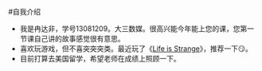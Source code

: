 #自我介绍
* 我是冉达非，学号13081209。大三数媒。很高兴能今年能上您的课，您第一节课自己讲的故事感觉很有意思。
* 喜欢玩游戏，但不喜突突突类。最近玩了《[Life is Strange](http://baike.baidu.com/link?url=FEgkuf8Pt2vauK6ujJYiUNbE_ZuxYa7HMn-uUliwkuy2MUCWxCSrbvuOKqiRnEcUraio0n3EInekDcJ7yvVCcS5NWVUASDxoxYIlZlBIWNDt5twMA52z-bMsxvrVdiDJ)》，推荐一下:smirk:。
* 目前打算去美国留学，希望老师在成绩上照顾一下。

